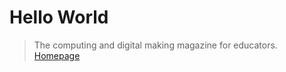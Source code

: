 # Hello World

> The computing and digital making magazine for educators. [Homepage](https://helloworld.raspberrypi.org/)